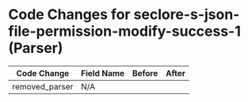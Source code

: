 # Code Changes for seclore-s-json-file-permission-modify-success-1 (Parser)

| Code Change | Field Name | Before | After |
|-------------|------------|--------|-------|
| removed_parser | N/A |  |  |